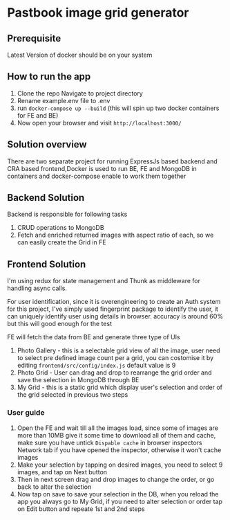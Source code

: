 # Pastbook image grid generator

## Prerequisite

Latest Version of docker should be on your system

## How to run the app

1. Clone the repo Navigate to project directory
2. Rename example.env file to .env 
3. run `docker-compose up --build` (this will spin up two docker containers for FE and BE)
4. Now open your browser and visit `http://localhost:3000/`

## Solution overview

There are two separate project for running ExpressJs based backend and CRA based frontend,Docker is used to run BE, FE and MongoDB in containers and docker-compose enable to work them together

## Backend Solution

Backend is responsible for following tasks

1. CRUD operations to MongoDB
2. Fetch and enriched returned images with aspect ratio of each, so we can easily create the Grid in FE

## Frontend Solution

I'm using redux for state management and Thunk as middleware for handling async calls. 

For user identification, since it is overengineering to create an Auth system for this project, I've simply used fingerprint package to identify the user, it can uniquely identify user using details in browser. accuracy is around 60% but this will good enough for the test

FE will fetch the data from BE and generate three type of UIs

1. Photo Gallery - this is a selectable grid view of all the image, user need to select pre defined image count per a grid, you can costomise it by editing `frontend/src/config/index.js` default value is 9
2. Photo Grid - User can drag and drop to rearrange the grid order and save the selection in MongoDB through BE
3. My Grid - this is a static grid which display user's selection and order of the grid selected in previous two steps

### User guide

1. Open the FE and wait till all the images load, since some of images are more than 10MB give it some time to download all of them and cache, make sure you have untick `Dispable cache` in browser inspectors Network tab if you have opened the inspector, otherwise it won't cache images
2. Make your selection by tapping on desired images, you need to select 9 images, and tap on Next button
3. Then in next screen drag and drop images to change the order, or go back to alter the selection
4. Now tap on save to save your selection in the DB, when you reload the app you always go to My Grid, if you need to alter selection or order tap on Edit button and repeate 1st and 2nd steps


